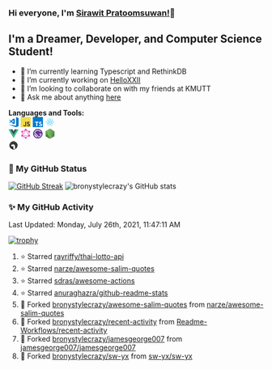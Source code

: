 ### Hi everyone, I'm [Sirawit Pratoomsuwan!](https://bronystylecrazy.github.io)👋

## I'm a Dreamer, Developer, and Computer Science Student!

- 🌱 I’m currently learning Typescript and RethinkDB
- 🔭 I’m currently working on [HelloXXII](https://github.com/CSSIT21/HelloXXII)
- 👯 I’m looking to collaborate on with my friends at KMUTT
- 💬 Ask me about anything [here](https://github.com/bronystylecrazy/bronystylecrazy/issues)

**Languages and Tools:**  
<code><img height="20" src="https://raw.githubusercontent.com/github/explore/80688e429a7d4ef2fca1e82350fe8e3517d3494d/topics/visual-studio-code/visual-studio-code.png"></code>
<code><img height="20" src="https://raw.githubusercontent.com/github/explore/80688e429a7d4ef2fca1e82350fe8e3517d3494d/topics/javascript/javascript.png"></code>
<code><img height="20" src="https://raw.githubusercontent.com/github/explore/80688e429a7d4ef2fca1e82350fe8e3517d3494d/topics/typescript/typescript.png"></code>
<code><img height="20" src="https://raw.githubusercontent.com/github/explore/80688e429a7d4ef2fca1e82350fe8e3517d3494d/topics/react/react.png"></code>
<code>
<img height="20" src="https://raw.githubusercontent.com/github/explore/80688e429a7d4ef2fca1e82350fe8e3517d3494d/topics/vue/vue.png"></code>
<code><img height="20" src="https://raw.githubusercontent.com/github/explore/5c058a388828bb5fde0bcafd4bc867b5bb3f26f3/topics/graphql/graphql.png"></code>
<code><img height="20" src="https://raw.githubusercontent.com/github/explore/e94815998e4e0713912fed477a1f346ec04c3da2/topics/gatsby/gatsby.png"></code>
<code><img height="20" src="https://raw.githubusercontent.com/github/explore/80688e429a7d4ef2fca1e82350fe8e3517d3494d/topics/nodejs/nodejs.png"></code>
<code>
<img height="20" src="https://raw.githubusercontent.com/github/explore/361e2821e2dea67711cde99c9c40ed357061cf27/topics/deno/deno.png"></code>    

### 🎉 My GitHub Status
[![GitHub Streak](https://github-readme-streak-stats.herokuapp.com/?user=bronystylecrazy&theme=radical&hide_border=true)](https://git.io/streak-stats)
![bronystylecrazy's GitHub stats](https://github-readme-stats.vercel.app/api?username=bronystylecrazy&show_icons=true&theme=radical&hide_border=true)

### ✨ My GitHub Activity
<!--RECENT_ACTIVITY:last_update-->
Last Updated: Monday, July 26th, 2021, 11:47:11 AM
<!--RECENT_ACTIVITY:last_update_end-->
[![trophy](https://github-profile-trophy.vercel.app/?username=bronystylecrazy&theme=juicyfresh&no-frame=true&margin-w=10)](https://github.com/ryo-ma/github-profile-trophy)
<!--RECENT_ACTIVITY:start-->
1. ⭐ Starred [rayriffy/thai-lotto-api](https://github.com/rayriffy/thai-lotto-api)
2. ⭐ Starred [narze/awesome-salim-quotes](https://github.com/narze/awesome-salim-quotes)
3. ⭐ Starred [sdras/awesome-actions](https://github.com/sdras/awesome-actions)
4. ⭐ Starred [anuraghazra/github-readme-stats](https://github.com/anuraghazra/github-readme-stats)
5. 🔱 Forked [bronystylecrazy/awesome-salim-quotes](https://github.com/bronystylecrazy/awesome-salim-quotes) from [narze/awesome-salim-quotes](https://github.com/narze/awesome-salim-quotes)
6. 🔱 Forked [bronystylecrazy/recent-activity](https://github.com/bronystylecrazy/recent-activity) from [Readme-Workflows/recent-activity](https://github.com/Readme-Workflows/recent-activity)
7. 🔱 Forked [bronystylecrazy/jamesgeorge007](https://github.com/bronystylecrazy/jamesgeorge007) from [jamesgeorge007/jamesgeorge007](https://github.com/jamesgeorge007/jamesgeorge007)
8. 🔱 Forked [bronystylecrazy/sw-yx](https://github.com/bronystylecrazy/sw-yx) from [sw-yx/sw-yx](https://github.com/sw-yx/sw-yx)
<!--RECENT_ACTIVITY:end-->
